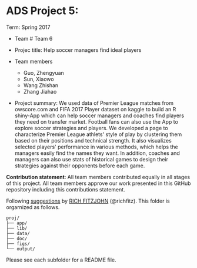 # ADS Project 5: 

Term: Spring 2017

+ Team # Team 6
+ Projec title: Help soccer managers find ideal players
+ Team members
	+ Guo, Zhengyuan
	+ Sun, Xiaowo
	+ Wang Zhishan
	+ Zhang Jiahao

+ Project summary: We used data of Premier League matches from owscore.com and FIFA 2017 Player dataset on kaggle to build an R shiny-App which can help soccer managers and coaches find players they need on transfer market. Football fans can also use the App to explore soccer strategies and players. We developed a page to characterize Premier League athlets' style of play by clustering them based on their positions and technical strength. It also visualizes selected players' performance in various methods, which helps the managers easily find the names they want. In addition, coaches and managers can also use stats of historical games to design their strategies against their opponents before each game.
	
**Contribution statement**: All team members contributed equally in all stages of this project. All team members approve our work presented in this GitHub repository including this contributions statement. 

Following [suggestions](http://nicercode.github.io/blog/2013-04-05-projects/) by [RICH FITZJOHN](http://nicercode.github.io/about/#Team) (@richfitz). This folder is orgarnized as follows.

```
proj/
├── app/
├── lib/
├── data/
├── doc/
├── figs/
└── output/
```

Please see each subfolder for a README file.
